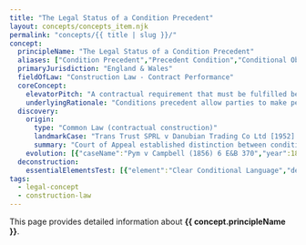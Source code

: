 ```yaml
---
title: "The Legal Status of a Condition Precedent"
layout: concepts/concepts_item.njk
permalink: "concepts/{{ title | slug }}/"
concept:
  principleName: "The Legal Status of a Condition Precedent"
  aliases: ["Condition Precedent","Precedent Condition","Conditional Obligations","Suspensive Conditions"]
  primaryJurisdiction: "England & Wales"
  fieldOfLaw: "Construction Law - Contract Performance"
  coreConcept:
    elevatorPitch: "A contractual requirement that must be fulfilled before a party's obligation to perform becomes due, creating suspended rights and obligations that only become enforceable upon condition satisfaction."
    underlyingRationale: "Conditions precedent allow parties to make performance contingent on specific events, protecting against unwanted obligations while providing certainty about when duties arise and potential escape routes if conditions fail."
  discovery:
    origin:
      type: "Common Law (contractual construction)"
      landmarkCase: "Trans Trust SPRL v Danubian Trading Co Ltd [1952] 2 QB 297"
      summary: "Court of Appeal established distinction between conditions precedent to formation of contract versus conditions precedent to performance of existing contractual obligations."
    evolution: [{"caseName":"Pym v Campbell (1856) 6 E&B 370","year":1856,"contribution":"Established that conditions precedent to contract formation prevent any contractual obligations arising until condition satisfied, distinguished from conditions precedent to performance."},{"caseName":"Coloroll Pension Trustees Ltd v Russell [1994] 4 All ER 33","year":1994,"contribution":"House of Lords clarified that conditions precedent to performance suspend existing obligations rather than preventing contract formation, affecting remedy availability."}]
  deconstruction:
    essentialElementsTest: [{"element":"Clear Conditional Language","description":"Contract must use clear language showing obligation is conditional ('if', 'provided that', 'subject to', 'on condition that') rather than merely descriptive."},{"element":"Identifiable Condition","description":"The condition must be precisely defined and objectively ascertainable, avoiding vague or subjective requirements that create uncertainty."},{"element":"Logical Connection to Obligation","description":"There must be clear connection between the condition and the obligation it governs - condition must be relevant to performance trigger."},{"element":"Possibility of Non-Fulfillment","description":"The condition must be capable of not being satisfied - automatic or inevitable events cannot function as true conditions precedent."}]
tags: 
  - legal-concept
  - construction-law
---
```


This page provides detailed information about **{{ concept.principleName }}**.
